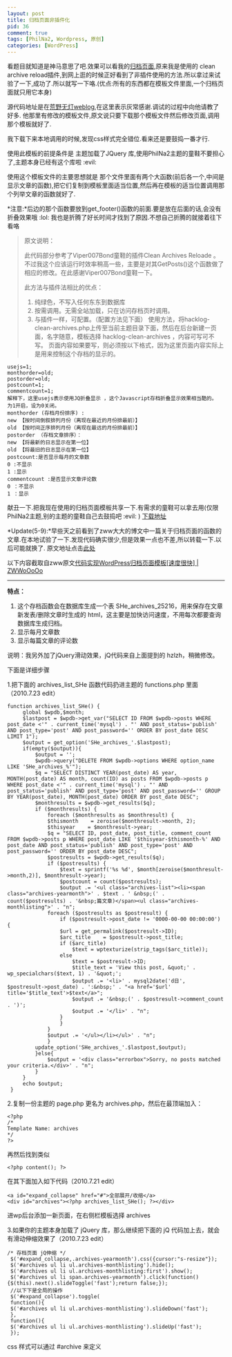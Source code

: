 ```yaml
--- 
layout: post
title: 归档页面非插件化
pid: 36
comment: true
tags: [PhilNa2, Wordpress, 原创]
categories: [WordPress]
---
```

看题目就知道是神马意思了吧.效果可以看我的[归档页面](http://isayme.com/archive),原来我是使用的 clean archive reload插件,到网上逛的时候正好看到了非插件使用的方法.所以拿过来试验了一下,成功了.所以就写一下咯.(优点:所有的东西都在模板文件里面,一个归档页面就只用它本身)

源代码地址是在[荒野无灯weblog](http://www.ihacklog.com/wordpress/wpskills/hacklog-clean-archives.html),在这里表示灰常感谢.调试的过程中向他请教了好多.
他那里有修改的模板文件,原文说只要下载那个模板文件然后修改页面,调用那个模板就好了.

我下载下来本地调用的时候,发现css样式完全错位.看来还是要鼓捣一番才行.

使用此模板的前提条件是 主题加载了JQuery 库,使用PhilNa2主题的童鞋不要担心了,主题本身已经有这个库啦 :evil: 

使用这个模板文件的主要思想就是 那个文件里面有两个大函数(前后各一个,中间是显示文章的函数),把它们复制到模板里面适当位置,然后再在模板的适当位置调用那个列举文章的函数就好了.

*注意:*后边的那个函数要放到get_footer()函数的前面.要是放在后面的话,会没有折叠效果哦 :lol:  我也是折腾了好长时间才找到了原因.不想自己折腾的就接着往下看咯

>原文说明：
>
>此代码部分参考了Viper007Bond童鞋的插件Clean Archives Reloade 。不过我这个应该运行时效率稍高一些，主要是对其GetPosts()这个函数做了相应的修改。在此感谢Viper007Bond童鞋一下。
>
>此方法与插件法相比的优点：
>
>1. 纯绿色，不写入任何东东到数据库
>2. 按需调用。无需全站加载，只在访问存档页时调用。
>3. 与插件一样，可配置。（配置方法见下面）
>使用方法，将hacklog-clean-archives.php上传至当前主题目录下面，然后在后台新建一页面，名字随意，模板选择 hacklog-clean-archives ，内容可写可不写。
>页面内容如果要写，则必须按以下格式，因为这里页面内容实际上是用来控制这个存档的显示的。

    usejs=1;
    monthorder=old;
    postorder=old;
    postcount=1;
    commentcount=1;
    解释下，这里usejs表示使用JQ折叠显示 ，这个Javascript存档折叠显示效果相当酷的。  为1开启，设为0关闭。
    monthorder (存档月份排序) :
    new 【按时间倒叙排列月份（离现在最近的月份排最前）】
    old 【按时间正序排列月份（离现在最远的月份排最前）】
    postorder （存档文章排序）：
    new 【将最新的日志显示在第一位】
    old 【将最旧的日志显示在第一位】
    postcount:是否显示每月的文章数
    0 :不显示
    1 :显示
    commentcount :是否显示文章评论数
    0 ：不显示
    1 ：显示

献丑一下.把我现在使用的归档页面模板共享一下.有需求的童鞋可以拿去用(仅限PhilNa2主题,别的主题的童鞋自己去鼓捣吧 :evil: )
[下载地址](http://u.115.com/file/f0aa2a19ff)

*Update(5-9):*早些天之前看到了zww大大的博文中一篇关于归档页面的函数的文章.在本地试验了一下.发现代码确实很少,但是效果一点也不差,所以转载一下.以后可能就换了.
原文地址点击[此处](http://zww.me/archives/25209)

以下内容截取自zww原文[代码实现WordPress归档页面模板\[速度很快\] | ZWWoOoOo](http://zww.me/archives/25209)

- - -
**特点：**

1. 这个存档函数会在数据库生成一个表 SHe_archives_25216，用来保存在文章新发表/删除文章时生成的 html，这主要是加快访问速度，不用每次都要查询数据库生成归档。
2. 显示每月文章数
3. 显示每篇文章的评论数

说明：我另外加了jQuery滑动效果，jQ代码来自上面提到的 hzlzh，稍微修改。

下面是详细步骤

1.把下面的 archives_list_SHe 函数代码扔进主题的 functions.php 里面 （2010.7.23 edit）

    function archives_list_SHe() {
         global $wpdb,$month;
         $lastpost = $wpdb->get_var("SELECT ID FROM $wpdb->posts WHERE post_date <'" . current_time('mysql') . "' AND post_status='publish' AND post_type='post' AND post_password='' ORDER BY post_date DESC LIMIT 1");
         $output = get_option('SHe_archives_'.$lastpost);
         if(empty($output)){
             $output = '';
             $wpdb->query("DELETE FROM $wpdb->options WHERE option_name LIKE 'SHe_archives_%'");
             $q = "SELECT DISTINCT YEAR(post_date) AS year, MONTH(post_date) AS month, count(ID) as posts FROM $wpdb->posts p WHERE post_date <'" . current_time('mysql') . "' AND post_status='publish' AND post_type='post' AND post_password='' GROUP BY YEAR(post_date), MONTH(post_date) ORDER BY post_date DESC";
             $monthresults = $wpdb->get_results($q);
             if ($monthresults) {
                 foreach ($monthresults as $monthresult) {
                 $thismonth    = zeroise($monthresult->month, 2);
                 $thisyear    = $monthresult->year;
                 $q = "SELECT ID, post_date, post_title, comment_count FROM $wpdb->posts p WHERE post_date LIKE '$thisyear-$thismonth-%' AND post_date AND post_status='publish' AND post_type='post' AND post_password='' ORDER BY post_date DESC";
                 $postresults = $wpdb->get_results($q);
                 if ($postresults) {
                     $text = sprintf('%s %d', $month[zeroise($monthresult->month,2)], $monthresult->year);
                     $postcount = count($postresults);
                     $output .= '<ul class="archives-list"><li><span class="archives-yearmonth">' . $text . ' &nbsp;(' . count($postresults) . '&nbsp;篇文章)</span><ul class="archives-monthlisting">' . "n";
                 foreach ($postresults as $postresult) {
                     if ($postresult->post_date != '0000-00-00 00:00:00') {
                     $url = get_permalink($postresult->ID);
                     $arc_title    = $postresult->post_title;
                     if ($arc_title)
                         $text = wptexturize(strip_tags($arc_title));
                     else
                         $text = $postresult->ID;
                         $title_text = 'View this post, &quot;' . wp_specialchars($text, 1) . '&quot;';
                         $output .= '<li>' . mysql2date('d日', $postresult->post_date) . ':&nbsp;' . "<a href='$url' title='$title_text'>$text</a>";
                         $output .= '&nbsp;(' . $postresult->comment_count . ')';
                         $output .= '</li>' . "n";
                     }
                     }
                 }
                 $output .= '</ul></li></ul>' . "n";
                 }
             update_option('SHe_archives_'.$lastpost,$output);
             }else{
                 $output = '<div class="errorbox">Sorry, no posts matched your criteria.</div>' . "n";
             }
         }
         echo $output;
     }

2.复制一份主题的 page.php 更名为 archives.php，然后在最顶端加入：

    <?php
    /*
    Template Name: archives
    */
    ?>

再然后找到类似 

    <?php content(); ?>

在其下面加入如下代码（2010.7.21 edit）

    <a id="expand_collapse" href="#">全部展开/收缩</a>
    <div id="archives"><?php archives_list_SHe(); ?></div>

进wp后台添加一新页面，在右侧栏模板选择 archives

3.如果你的主题本身加载了 jQuery 库，那么继续把下面的 jQ 代码加上去，就会有滑动伸缩效果了（2010.7.23 edit）

    /* 存档页面 jQ伸缩 */
     $('#expand_collapse,.archives-yearmonth').css({cursor:"s-resize"});
     $('#archives ul li ul.archives-monthlisting').hide();
     $('#archives ul li ul.archives-monthlisting:first').show();
     $('#archives ul li span.archives-yearmonth').click(function(){$(this).next().slideToggle('fast');return false;});
     //以下下是全局的操作
     $('#expand_collapse').toggle(
     function(){
     $('#archives ul li ul.archives-monthlisting').slideDown('fast');
     },
     function(){
     $('#archives ul li ul.archives-monthlisting').slideUp('fast');
     });
     
css 样式可以通过 #archive 来定义
